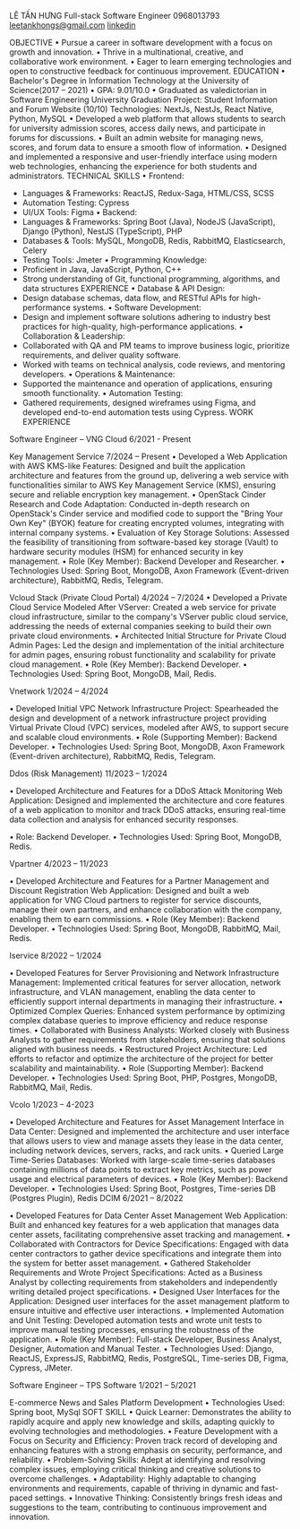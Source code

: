 LÊ TẤN HƯNG
Full-stack Software Engineer
0968013793
leetankhongs@gmail.com
[linkedin ](https://www.linkedin.com/in/hungle1707/)

OBJECTIVE
•	Pursue a career in software development with a focus on growth and innovation.
•	Thrive in a multinational, creative, and collaborative work environment.
•	Eager to learn emerging technologies and open to constructive feedback for continuous improvement.
EDUCATION
•	Bachelor's Degree in Information Technology at the University of Science(2017 – 2021)
•	GPA: 9.01/10.0
•	Graduated as valedictorian in Software Engineering
University Graduation Project: Student Information and Forum Website (10/10)
Technologies: NextJs, NestJs, React Native, Python, MySQL
•	Developed a web platform that allows students to search for university admission scores, access daily news, and participate in forums for discussions.
•	Built an admin website for managing news, scores, and forum data to ensure a smooth flow of information.
•	Designed and implemented a responsive and user-friendly interface using modern web technologies, enhancing the experience for both students and administrators.
TECHNICAL SKILLS
•	Frontend:
-	Languages & Frameworks: ReactJS, Redux-Saga, HTML/CSS, SCSS
-	Automation Testing: Cypress
-	UI/UX Tools: Figma
•	Backend:
-	Languages & Frameworks: Spring Boot (Java), NodeJS (JavaScript), Django (Python), NestJS (TypeScript), PHP
-	Databases & Tools: MySQL, MongoDB, Redis, RabbitMQ, Elasticsearch, Celery
-	Testing Tools: Jmeter
•	Programming Knowledge:
-	Proficient in Java, JavaScript, Python, C++
-	Strong understanding of Git, functional programming, algorithms, and data structures
EXPERIENCE
•	Database & API Design:
-	Design database schemas, data flow, and RESTful APIs for high-performance systems.
•	Software Development:
-	Design and implement software solutions adhering to industry best practices for high-quality, high-performance applications.
•	Collaboration & Leadership:
-	Collaborated with QA and PM teams to improve business logic, prioritize requirements, and deliver quality software.
-	Worked with teams on technical analysis, code reviews, and mentoring developers.
•	Operations & Maintenance:
-	Supported the maintenance and operation of applications, ensuring smooth functionality.
•	Automation Testing:
-	Gathered requirements, designed wireframes using Figma, and developed end-to-end automation tests using Cypress.
WORK EXPERIENCE
 
Software Engineer – VNG Cloud
6/2021 - Present
 
Key Management Service
7/2024 – Present 
•	Developed a Web Application with AWS KMS-like Features: Designed and built the application architecture and features from the ground up, delivering a web service with functionalities similar to AWS Key Management Service (KMS), ensuring secure and reliable encryption key management.
•	OpenStack Cinder Research and Code Adaptation: Conducted in-depth research on OpenStack's Cinder service and modified code to support the "Bring Your Own Key" (BYOK) feature for creating encrypted volumes, integrating with internal company systems.
•	Evaluation of Key Storage Solutions: Assessed the feasibility of transitioning from software-based key storage (Vault) to hardware security modules (HSM) for enhanced security in key management.
•	Role (Key Member): Backend Developer and Researcher.
•	Technologies Used: Spring Boot, MongoDB, Axon Framework (Event-driven architecture), RabbitMQ, Redis, Telegram.
 
Vcloud Stack (Private Cloud Portal) 
4/2024 – 7/2024 
•	Developed a Private Cloud Service Modeled After VServer: Created a web service for private cloud infrastructure, similar to the company's VServer public cloud service, addressing the needs of external companies seeking to build their own private cloud environments.
•	Architected Initial Structure for Private Cloud Admin Pages: Led the design and implementation of the initial architecture for admin pages, ensuring robust functionality and scalability for private cloud management.
•	Role (Key Member): Backend Developer.
•	Technologies Used: Spring Boot, MongoDB, Mail, Redis.
 
Vnetwork
1/2024 – 4/2024
 
•	Developed Initial VPC Network Infrastructure Project: Spearheaded the design and development of a network infrastructure project providing Virtual Private Cloud (VPC) services, modeled after AWS, to support secure and scalable cloud environments.
•	Role (Supporting Member): Backend Developer.
•	Technologies Used: Spring Boot, MongoDB, Axon Framework (Event-driven architecture), RabbitMQ, Redis, Telegram.
 
Ddos (Risk Management) 
11/2023 – 1/2024
 
•	Developed Architecture and Features for a DDoS Attack Monitoring Web Application: Designed and implemented the architecture and core features of a web application to monitor and track DDoS attacks, ensuring real-time data collection and analysis for enhanced security responses.
 
•	Role: Backend Developer. 
•	Technologies Used: Spring Boot, MongoDB, Redis.
 
Vpartner
4/2023 – 11/2023
 
•	Developed Architecture and Features for a Partner Management and Discount Registration Web Application: Designed and built a web application for VNG Cloud partners to register for service discounts, manage their own partners, and enhance collaboration with the company, enabling them to earn commissions.
•	Role (Key Member): Backend Developer.
•	Technologies Used: Spring Boot, MongoDB, RabbitMQ, Mail, Redis.
 
Iservice
8/2022 – 1/2024
 
•	Developed Features for Server Provisioning and Network Infrastructure Management: Implemented critical features for server allocation, network infrastructure, and VLAN management, enabling the data center to efficiently support internal departments in managing their infrastructure.
•	Optimized Complex Queries: Enhanced system performance by optimizing complex database queries to improve efficiency and reduce response times.
•	Collaborated with Business Analysts: Worked closely with Business Analysts to gather requirements from stakeholders, ensuring that solutions aligned with business needs.
•	Restructured Project Architecture: Led efforts to refactor and optimize the architecture of the project for better scalability and maintainability.
•	Role (Supporting Member): Backend Developer.
•	Technologies Used: Spring Boot, PHP, Postgres, MongoDB, RabbitMQ, Mail, Redis.
 
Vcolo 
1/2023 – 4-2023
 
•	Developed Architecture and Features for Asset Management Interface in Data Center: Designed and implemented the architecture and user interface that allows users to view and manage assets they lease in the data center, including network devices, servers, racks, and rack units.
•	Queried Large Time-Series Databases: Worked with large-scale time-series databases containing millions of data points to extract key metrics, such as power usage and electrical parameters of devices.
•	Role (Key Member): Backend Developer.
•	Technologies Used: Spring Boot, Postgres, Time-series DB (Postgres Plugin), Redis 
DCIM
6/2021 – 8/2022
 
•	Developed Features for Data Center Asset Management Web Application: Built and enhanced key features for a web application that manages data center assets, facilitating comprehensive asset tracking and management.
•	Collaborated with Contractors for Device Specifications: Engaged with data center contractors to gather device specifications and integrate them into the system for better asset management.
•	Gathered Stakeholder Requirements and Wrote Project Specifications: Acted as a Business Analyst by collecting requirements from stakeholders and independently writing detailed project specifications.
•	Designed User Interfaces for the Application: Designed user interfaces for the asset management platform to ensure intuitive and effective user interactions.
•	Implemented Automation and Unit Testing: Developed automation tests and wrote unit tests to improve manual testing processes, ensuring the robustness of the application.
•	Role (Key Member): Full-stack Developer, Business Analyst, Designer, Automation and Manual Tester.
•	Technologies Used: Django, ReactJS, ExpressJS, RabbitMQ, Redis, PostgreSQL, Time-series DB, Figma, Cypress, JMeter.
 
Software Engineer – TPS Software
1/2021 – 5/2021
 
E-commerce News and Sales Platform Development
•	Technologies Used:  Spring boot, MySql
SOFT SKILL
•	Quick Learner: Demonstrates the ability to rapidly acquire and apply new knowledge and skills, adapting quickly to evolving technologies and methodologies.
•	Feature Development with a Focus on Security and Efficiency: Proven track record of developing and enhancing features with a strong emphasis on security, performance, and reliability.
•	Problem-Solving Skills: Adept at identifying and resolving complex issues, employing critical thinking and creative solutions to overcome challenges.
•	Adaptability: Highly adaptable to changing environments and requirements, capable of thriving in dynamic and fast-paced settings.
•	Innovative Thinking: Consistently brings fresh ideas and suggestions to the team, contributing to continuous improvement and innovation.
